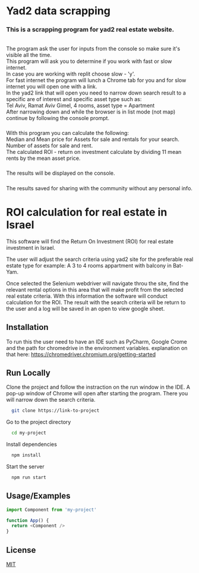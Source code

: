 # Yad2 data scrapping
### This is a scrapping program for yad2 real estate website.
######
The program ask the user for inputs from the console so make sure it's visible all the time.
<br />
This program will ask you to determine if you work with fast or slow internet.
<br />
In case you are working with replit choose slow - 'y'.
<br />
For fast internet the program will lunch a Chrome tab for you and for slow internet you will open one with a link.
<br />
In the yad2 link that will open you need to narrow down search result to a specific are of interest and specific asset type such as:
<br />
Tel Aviv, Ramat Aviv Gimel, 4 rooms, asset type = Apartment
<br />
After narrowing down and while the browser is in list mode (not map) continue by following the console prompt.
<br />
#####
With this program you can calculate the following:
<br />
Median and Mean price for Assets for sale and rentals for your search.
<br />
Number of assets for sale and rent.
<br />
The calculated ROI - return on investment calculate by dividing 11 mean rents by the mean asset price.
#####
The results will be displayed on the console. 
#####
The results saved for sharing with the community without any personal info.


# ROI calculation for real estate in Israel

This software will find the Return On Investment (ROI) for real estate investment in Israel. 

The user will adjust the search criteria using yad2 site for the preferable real 
estate type for example: A 3 to 4 rooms appartment with balcony in Bat-Yam. 

Once selected the Selenium webdriver will navigate throu the site, 
find the relevant rental options in this area that will make profit from the selected real
estate criteria. With this information the software will conduct calculation for the ROI.
The result with the search criteria will be return to the user and a log will be saved
in an open to view google sheet.



## Installation

To run this the user need to have an IDE such as PyCharm, 
Google Crome and the path for chromedrive in the environment
variables. explanation on that here: https://chromedriver.chromium.org/getting-started 

## Run Locally

Clone the project and follow the instraction on the run window in the IDE. A pop-up
window of Chrome will open after starting the program. There you will narrow down the
search criteria. 

```bash
  git clone https://link-to-project
```

Go to the project directory

```bash
  cd my-project
```

Install dependencies

```bash
  npm install
```

Start the server

```bash
  npm run start
```


## Usage/Examples

```javascript
import Component from 'my-project'

function App() {
  return <Component />
}
```


## License

[MIT](https://choosealicense.com/licenses/mit/)


